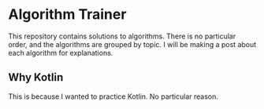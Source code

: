 # Algorithm Trainer
This repository contains solutions to algorithms.
There is no particular order, and the algorithms are grouped by topic.
I will be making a post about each algorithm for explanations.

## Why Kotlin
This is because I wanted to practice Kotlin. No particular reason.

